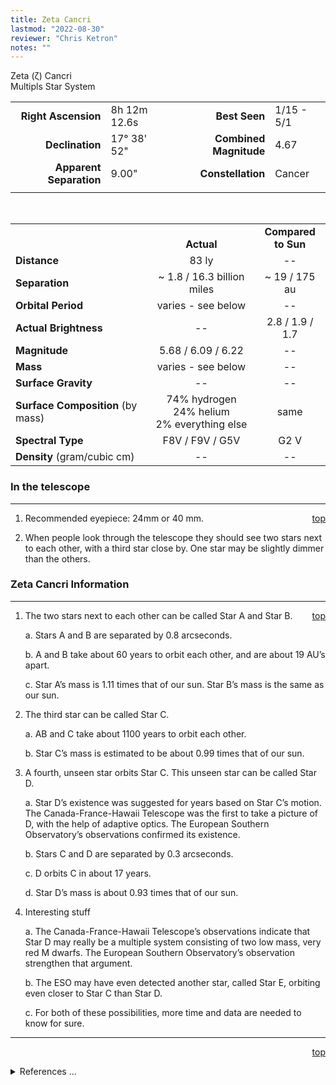 ```yaml
---
title: Zeta Cancri
lastmod: "2022-08-30"
reviewer: "Chris Ketron"
notes: ""
---
```


<script src="/js/whatsup.js"></script>
<script type="text/javascript">
	var objectName ="Zeta Cancri"
	var objectDesc ="Multiple Star System<br/>in the Constellation<br/>Cancer"
	var objectImage=""
</script>

<span style='float:right;'><div id=whatsup></div>

Zeta (&zeta;) Cancri  
Multipls Star System  

|   |   |   |   |
|--:|:--|--:|:--|
|**Right Ascension**|8h 12m 12.6s|**Best Seen**| 1/15 - 5/1 |
|**Declination**|17&deg; 38' 52"|**Combined Magnitude**| 4.67 |
|**Apparent Separation** | 9.00" |**Constellation**| Cancer |
|   |   |   |   |

<br/>

|   |   |   |
|---|:---:|:---:|
|   | <br/>**Actual**| **Compared<br/>to Sun** |
|**Distance** | 83 ly | -- |
|**Separation** | ~ 1.8 / 16.3 billion miles | ~ 19 / 175 au |
|**Orbital Period** | varies - see below | -- |
|**Actual Brightness** | -- | 2.8 / 1.9 / 1.7 |
|**Magnitude** | 5.68 / 6.09 / 6.22 | -- |
|**Mass**	             | varies - see below | -- |
|**Surface Gravity**	 | -- | -- |
|**Surface Composition** (by mass) |74% hydrogen<br/>24% helium<br/>2% everything else| same |
|**Spectral Type**       | F8V / F9V / G5V | G2 V | 
|**Density** (gram/cubic cm) | -- | -- | 

### In the telescope

---
<span style='float:right;'>[top](#)</span>

1.  Recommended eyepiece: 24mm or 40 mm.

2.  When people look through the telescope they should see two stars next to each other, with a third star close by.  One star may be slightly dimmer than the others.

### Zeta Cancri Information

---
<span style='float:right;'>[top](#)</span>

1.  The two stars next to each other can be called Star A and Star B.

	a.  Stars A and B are separated by 0.8 arcseconds.

	b.  A and B take about 60 years to orbit each other, and are about 19 AU’s apart.

	c.  Star A’s mass is 1.11 times that of our sun.  Star B’s mass is the same as our sun.

1.  The third star can be called Star C.

	a.  AB and C take about 1100 years to orbit each other.

	b.  Star C’s mass is estimated to be about 0.99 times that of our sun.

1.  A fourth, unseen star orbits Star C.  This unseen star can be called Star D.

	a.  Star D’s existence was suggested for years based on Star C’s motion.  The Canada-France-Hawaii Telescope was the first to take a picture of D, with the help of adaptive optics.  The European Southern Observatory’s observations confirmed its existence.

	b.  Stars C and D are separated by 0.3 arcseconds.

	c.  D orbits C in about 17 years.

	d.  Star D’s mass is about 0.93 times that of our sun.

1.  Interesting stuff

	a.  The Canada-France-Hawaii Telescope’s observations indicate that Star D may really be a multiple system consisting of two low mass, very red M dwarfs.  The European Southern Observatory’s observation strengthen that argument.

	b.  The ESO may have even detected another star, called Star E, orbiting even closer to Star C than Star D.

	c.  For both of these possibilities, more time and data are needed to know for sure.

---
<span style='float:right;'>[top](#)</span>
<br/>
<details>
<summary>References ...</summary>

|   |   |   | 
|---|---|---|
|**Item**|**Updated**|**Notes**| 
|Coordinates|2002-11-13|OK - Scott’s The Flamsteed Collection and SIMBAD|
|Combined Magnitude|2002-11-13|OK - Flamsteed|
|Apparent Separation|2002-11-13|OK - Flamsteed|
|Distance|2002-11-13|OK - in agreement with Flamsteed and SIMBAD|
|Separation|2002-11-13|OK – <http://www.sciencenet.org.uk/astron/const/Cancer/zetacan.html>|
|Orbital Period|2002-11-22|see other information|
|Actual Brightness|2002-11-13|OK – Flamsteed|
|Magnitude|2002-11-13|OK - Flamsteed|
|Mass|2002-11-22|see other information|
|Surface Gravity| -- |   |
|Surface Composition| -- |OK for all stars|
|Spectral Type|2002-11-18|Flamsteed says star C is the F9 star, but SIMBAD and other web searches give info here|
|Density| -- |   |
|Other Information|2002-11-13|info from <http://www.eso.org/~arichich/publications/2000a_a...364..225.pdf> and  <http://www.cfht.hawaii.edu/Science/Astros/Imageofweek/ciw010500.html> and <http://www.sciencenet.org.uk/astron/const/Cancer/zetacan.html>|
</details>
